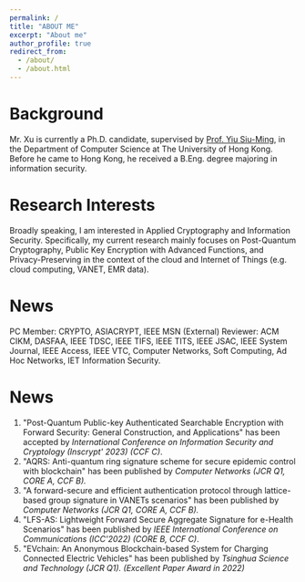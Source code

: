 ```yaml
---
permalink: /
title: "ABOUT ME"
excerpt: "About me"
author_profile: true
redirect_from: 
  - /about/
  - /about.html
--- 
```



Background
======
Mr. Xu is currently a Ph.D. candidate, supervised by [Prof. Yiu Siu-Ming](https://www.cs.hku.hk/index.php/people/academic-staff/smyiu), in the Department of Computer Science at The University of Hong Kong. Before he came to Hong Kong, he received a B.Eng. degree majoring in information security. 

Research Interests
======
Broadly speaking, I am interested in Applied Cryptography and Information Security. Specifically, my current research mainly focuses on Post-Quantum Cryptography, Public Key Encryption with Advanced Functions, and Privacy-Preserving in the context of the cloud and Internet of Things (e.g. cloud computing, VANET, EMR data).

News
======
PC Member: CRYPTO, ASIACRYPT, IEEE MSN
(External) Reviewer: ACM CIKM, DASFAA, IEEE TDSC, IEEE TIFS, IEEE TITS, IEEE JSAC, IEEE System Journal, IEEE Access, IEEE VTC, Computer Networks, Soft Computing, Ad Hoc Networks, IET Information Security.

News
======
1. "Post-Quantum Public-key Authenticated Searchable Encryption with Forward Security: General Construction, and Applications" has been accepted by *International Conference on Information Security and Cryptology (Inscrypt' 2023) (CCF C)*.
2. "AQRS: Anti-quantum ring signature scheme for secure epidemic control with blockchain" has been published by *Computer Networks* *(JCR Q1, CORE A, CCF B).*
3. "A forward-secure and efficient authentication protocol through lattice-based group signature in VANETs scenarios" has been published by *Computer Networks* *(JCR Q1, CORE A, CCF B).*
4. "LFS-AS: Lightweight Forward Secure Aggregate Signature for e-Health Scenarios" has been published by *IEEE International Conference on Communications (ICC'2022) (CORE B, CCF C)*.
5. "EVchain: An Anonymous Blockchain-based System for Charging Connected Electric Vehicles" has been published by *Tsinghua Science and Technology (JCR Q1).* *(Excellent Paper Award in 2022)*















